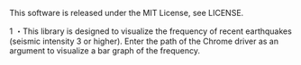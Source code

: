 This software is released under the MIT License, see LICENSE.

1 ・This library is designed to visualize the frequency of recent earthquakes (seismic intensity 3 or higher).
Enter the path of the Chrome driver as an argument to visualize a bar graph of the frequency.